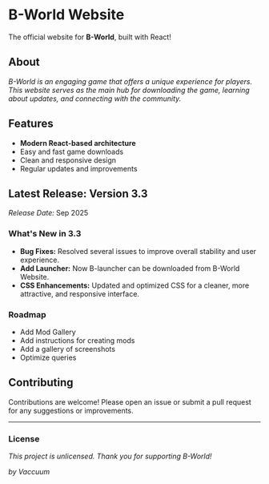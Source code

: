 # B-World Website

The official website for **B-World**, built with React!

## About

_B-World is an engaging game that offers a unique experience for players. This website serves as the main hub for downloading the game, learning about updates, and connecting with the community._

## Features

- **Modern React-based architecture**
- Easy and fast game downloads
- Clean and responsive design
- Regular updates and improvements

## Latest Release: Version 3.3

_Release Date:_ Sep 2025

### What's New in 3.3

- **Bug Fixes:** Resolved several issues to improve overall stability and user experience.
- **Add Launcher:** Now B-launcher can be downloaded from B-World Website.
- **CSS Enhancements:** Updated and optimized CSS for a cleaner, more attractive, and responsive interface.

### Roadmap
- Add Mod Gallery
- Add instructions for creating mods
- Add a gallery of screenshots
- Optimize queries

## Contributing

Contributions are welcome! Please open an issue or submit a pull request for any suggestions or improvements.

---
### License
*This project is unlicensed.
Thank you for supporting B-World!*

*by Vaccuum*
